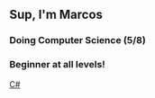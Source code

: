## Sup, I'm Marcos

### Doing Computer Science (5/8)
### Beginner at all levels!

[C#](https://img.shields.io/badge/c%23-%23239120.svg?style=for-the-badge&logo=csharp&logoColor=white)

